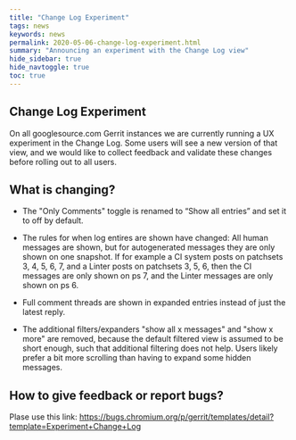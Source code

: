 ```yaml
---
title: "Change Log Experiment"
tags: news
keywords: news
permalink: 2020-05-06-change-log-experiment.html
summary: "Announcing an experiment with the Change Log view"
hide_sidebar: true
hide_navtoggle: true
toc: true
---
```


## Change Log Experiment

On all googlesource.com Gerrit instances we are currently running a UX
experiment in the Change Log. Some users will see a new version of that view,
and we would like to collect feedback and validate these changes before rolling
out to all users.

## What is changing?

- The "Only Comments" toggle is renamed to “Show all entries” and set it to off
by default.

- The rules for when log entires are shown have changed: All human messages are
shown, but for autogenerated messages they are only shown on one snapshot. If
for example a CI system posts on patchsets 3, 4, 5, 6, 7, and a Linter posts on
patchsets 3, 5, 6, then the CI messages are only shown on ps 7, and the Linter
messages are only shown on ps 6.

- Full comment threads are shown in expanded entries instead of just the latest
reply.

- The additional filters/expanders "show all x messages" and "show x more" are
removed, because the default filtered view is assumed to be short enough, such
that additional filtering does not help. Users likely prefer a bit more
scrolling than having to expand some hidden messages.


## How to give feedback or report bugs?

Plase use this link:
<https://bugs.chromium.org/p/gerrit/templates/detail?template=Experiment+Change+Log>
